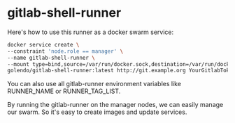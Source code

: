 # gitlab-shell-runner

Here's how to use this runner as a docker swarm service:

```bash
docker service create \
--constraint 'node.role == manager' \
--name gitlab-shell-runner \
--mount type=bind,source=/var/run/docker.sock,destination=/var/run/docker.sock \
golendo/gitlab-shell-runner:latest http://git.example.org YourGitlabToken
```

You can also use all gitlab-runner environment variables like RUNNER_NAME or RUNNER_TAG_LIST.

By running the gitlab-runner on the manager nodes, we can easily manage our swarm.
So it's easy to create images and update services.
